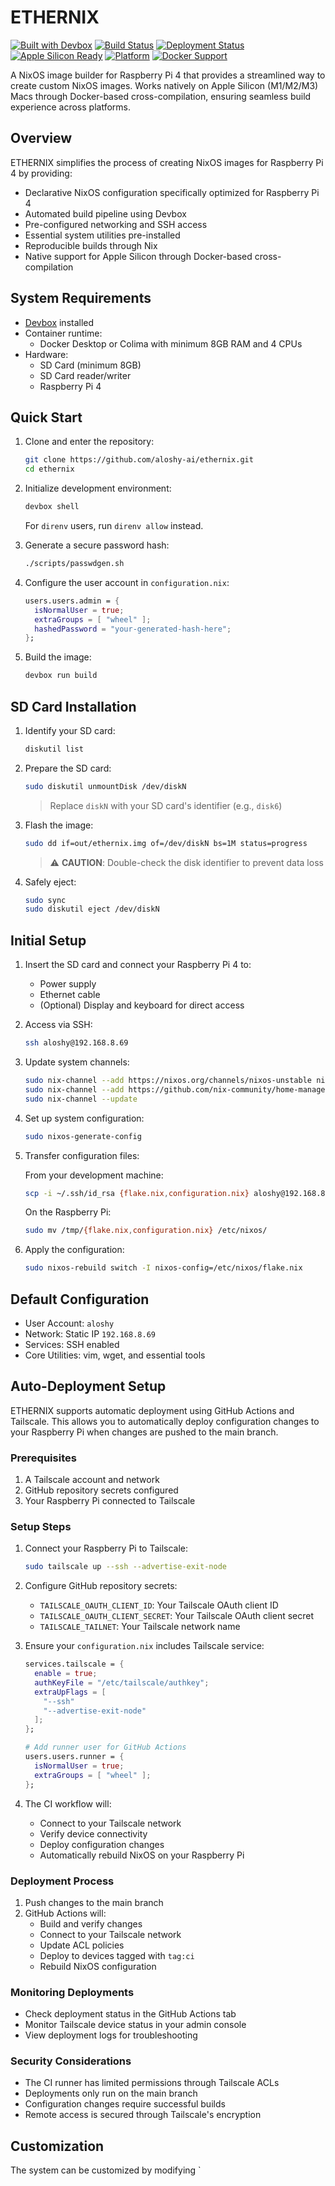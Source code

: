 # ETHERNIX

[![Built with Devbox](https://www.jetify.com/img/devbox/shield_galaxy.svg)](https://www.jetify.com/devbox/docs/contributor-quickstart/)
[![Build Status](https://img.shields.io/endpoint?url=https://gist.githubusercontent.com/aloshy-ai/YOUR_GIST_ID/raw/ethernix-junit-tests.json)](https://github.com/aloshy-ai/ethernix/actions/workflows/ci.yml)
[![Deployment Status](https://img.shields.io/endpoint?url=https://gist.githubusercontent.com/aloshy-ai/YOUR_GIST_ID/raw/ethernix-deployment.json)](https://github.com/aloshy-ai/ethernix/actions/workflows/ci.yml)
[![Apple Silicon Ready](https://img.shields.io/badge/Apple%20Silicon-Ready-success?logo=apple&logoColor=white)](https://github.com/aloshy-ai/ethernix)
[![Platform](https://img.shields.io/badge/platform-Darwin%20%7C%20Linux-blue)](https://github.com/aloshy-ai/ethernix)
[![Docker Support](https://img.shields.io/badge/Docker-Enabled-2496ED?logo=docker&logoColor=white)](https://github.com/aloshy-ai/ethernix)

A NixOS image builder for Raspberry Pi 4 that provides a streamlined way to create custom NixOS images. Works natively on Apple Silicon (M1/M2/M3) Macs through Docker-based cross-compilation, ensuring seamless build experience across platforms.

## Overview

ETHERNIX simplifies the process of creating NixOS images for Raspberry Pi 4 by providing:

- Declarative NixOS configuration specifically optimized for Raspberry Pi 4
- Automated build pipeline using Devbox
- Pre-configured networking and SSH access
- Essential system utilities pre-installed
- Reproducible builds through Nix
- Native support for Apple Silicon through Docker-based cross-compilation

## System Requirements

- [Devbox](https://www.jetify.com/docs/devbox/installing_devbox) installed
- Container runtime:
  - Docker Desktop or Colima with minimum 8GB RAM and 4 CPUs
- Hardware:
  - SD Card (minimum 8GB)
  - SD Card reader/writer
  - Raspberry Pi 4

## Quick Start

1. Clone and enter the repository:
   ```bash
   git clone https://github.com/aloshy-ai/ethernix.git
   cd ethernix
   ```

2. Initialize development environment:
   ```bash
   devbox shell
   ```
   For `direnv` users, run `direnv allow` instead.

3. Generate a secure password hash:
   ```bash
   ./scripts/passwdgen.sh
   ```

4. Configure the user account in `configuration.nix`:
   ```nix
   users.users.admin = {
     isNormalUser = true;
     extraGroups = [ "wheel" ];
     hashedPassword = "your-generated-hash-here";
   };
   ```

5. Build the image:
   ```bash
   devbox run build
   ```

## SD Card Installation

1. Identify your SD card:
   ```bash
   diskutil list
   ```

2. Prepare the SD card:
   ```bash
   sudo diskutil unmountDisk /dev/diskN
   ```
   > Replace `diskN` with your SD card's identifier (e.g., `disk6`)

3. Flash the image:
   ```bash
   sudo dd if=out/ethernix.img of=/dev/diskN bs=1M status=progress
   ```
   > ⚠️ **CAUTION**: Double-check the disk identifier to prevent data loss

4. Safely eject:
   ```bash
   sudo sync
   sudo diskutil eject /dev/diskN
   ```

## Initial Setup

1. Insert the SD card and connect your Raspberry Pi 4 to:
   - Power supply
   - Ethernet cable
   - (Optional) Display and keyboard for direct access

2. Access via SSH:
   ```bash
   ssh aloshy@192.168.8.69
   ```

3. Update system channels:
   ```bash
   sudo nix-channel --add https://nixos.org/channels/nixos-unstable nixos
   sudo nix-channel --add https://github.com/nix-community/home-manager/archive/master.tar.gz home-manager
   sudo nix-channel --update
   ```

4. Set up system configuration:
   ```bash
   sudo nixos-generate-config
   ```

5. Transfer configuration files:
   
   From your development machine:
   ```bash
   scp -i ~/.ssh/id_rsa {flake.nix,configuration.nix} aloshy@192.168.8.69:/tmp/
   ```

   On the Raspberry Pi:
   ```bash
   sudo mv /tmp/{flake.nix,configuration.nix} /etc/nixos/
   ```

6. Apply the configuration:
   ```bash
   sudo nixos-rebuild switch -I nixos-config=/etc/nixos/flake.nix
   ```

## Default Configuration

- User Account: `aloshy`
- Network: Static IP `192.168.8.69`
- Services: SSH enabled
- Core Utilities: vim, wget, and essential tools

## Auto-Deployment Setup

ETHERNIX supports automatic deployment using GitHub Actions and Tailscale. This allows you to automatically deploy configuration changes to your Raspberry Pi when changes are pushed to the main branch.

### Prerequisites

1. A Tailscale account and network
2. GitHub repository secrets configured
3. Your Raspberry Pi connected to Tailscale

### Setup Steps

1. Connect your Raspberry Pi to Tailscale:
   ```bash
   sudo tailscale up --ssh --advertise-exit-node
   ```

2. Configure GitHub repository secrets:
   - `TAILSCALE_OAUTH_CLIENT_ID`: Your Tailscale OAuth client ID
   - `TAILSCALE_OAUTH_CLIENT_SECRET`: Your Tailscale OAuth client secret
   - `TAILSCALE_TAILNET`: Your Tailscale network name

3. Ensure your `configuration.nix` includes Tailscale service:
   ```nix
   services.tailscale = {
     enable = true;
     authKeyFile = "/etc/tailscale/authkey";
     extraUpFlags = [
       "--ssh"
       "--advertise-exit-node"
     ];
   };

   # Add runner user for GitHub Actions
   users.users.runner = {
     isNormalUser = true;
     extraGroups = [ "wheel" ];
   };
   ```

4. The CI workflow will:
   - Connect to your Tailscale network
   - Verify device connectivity
   - Deploy configuration changes
   - Automatically rebuild NixOS on your Raspberry Pi

### Deployment Process

1. Push changes to the main branch
2. GitHub Actions will:
   - Build and verify changes
   - Connect to your Tailscale network
   - Update ACL policies
   - Deploy to devices tagged with `tag:ci`
   - Rebuild NixOS configuration

### Monitoring Deployments

- Check deployment status in the GitHub Actions tab
- Monitor Tailscale device status in your admin console
- View deployment logs for troubleshooting

### Security Considerations

- The CI runner has limited permissions through Tailscale ACLs
- Deployments only run on the main branch
- Configuration changes require successful builds
- Remote access is secured through Tailscale's encryption

## Customization

The system can be customized by modifying `
